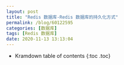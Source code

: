```yaml
---
layout: post
title: "Redis 数据库-Redis 数据库的持久化方式"
permalink: /blog/60122595
categories: [数据库]
tags: [Redis 数据库]
date: 2020-11-13 13:13:04
---
```


* Kramdown table of contents
{:toc .toc}
